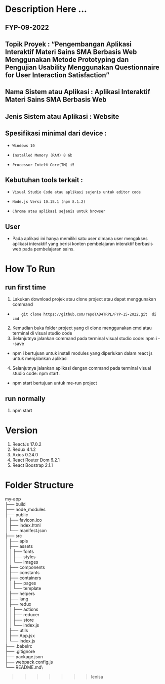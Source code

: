 # Description Here ...

## FYP-09-2022
## Topik Proyek			: “Pengembangan Aplikasi Interaktif Materi Sains SMA Berbasis Web Menggunakan Metode Prototyping dan Pengujian Usability Menggunakan Questionnaire for User Interaction Satisfaction”
## Nama Sistem atau Aplikasi	: Aplikasi Interaktif Materi Sains SMA Berbasis Web
## Jenis Sistem atau Aplikasi	: Website

## Spesifikasi minimal dari device : 
-     Windows 10
-     Installed Memory (RAM) 8 Gb
-     Processor Intel® Core(TM) i5
## Kebutuhan tools terkait		:
-     Visual Studio Code atau aplikasi sejenis untuk editor code
-     Node.js Versi 10.15.1 (npm 8.1.2)
-     Chrome atau aplikasi sejenis untuk browser

## User
- Pada aplikasi ini hanya memiliki satu user dimana user mengakses aplikasi interaktif yang 
berisi konten pembelajaran interaktif berbasis web pada pembelajaran sains.

# How To Run


## run first time
1. Lakukan download projek atau clone project atau dapat menggunakan command
-         git clone https://github.com/repoTAD4TRPL/FYP-15-2022.git  di cmd
2. Kemudian buka folder project yang di clone menggunakan cmd atau terminal di visual studio code
3. Selanjutnya jalankan command pada terminal visual studio code: npm i --save
- npm i bertujuan untuk install modules yang diperlukan dalam react js untuk menjalankan aplikasi
4. Selanjutnya jalankan aplikasi dengan command pada terminal visual studio code: npm start.
- npm start bertujuan untuk me-run project

## run normally
1. npm start

# Version

1. ReactJs 17.0.2
2. Redux 4.1.2
3. Axios 0.24.0
4. React Router Dom 6.2.1
5. React Boostrap 2.1.1

# Folder Structure

my-app\
├── build\
├── node_modules\
├── public\
│ ├── favicon.ico\
│ ├── index.html\
│ └── manifest.json\
├── src\
│ ├── apis\
│ ├── assets\
│ │ ├── fonts\
│ │ ├── styles\
│ │ └── images\
│ ├── components\
│ ├── constants\
│ ├── containers\
│ │ ├── pages\
│ │ └── template\
│ ├── helpers\
│ ├── lang\
│ ├── redux\
│ │ ├── actions\
│ │ ├── reducer\
│ │ ├── store\
│ │ └── index.js\
│ ├── utils\
│ ├── App.jsx\
│ └── index.js\
├── .babelrc\
├── .gitignore\
├── package.json\
├── webpack.config.js\
└── README.md\
>>>>>>> lenisa
